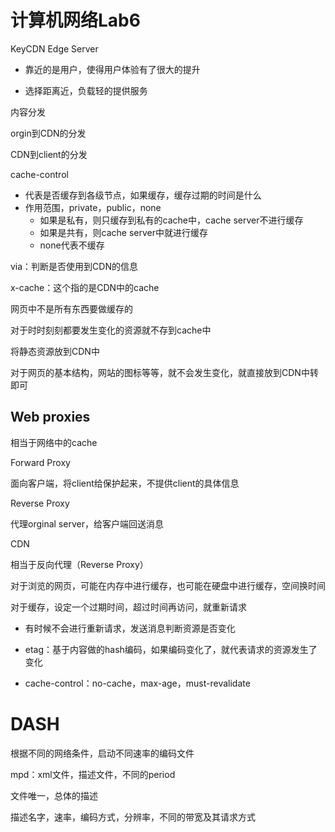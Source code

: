 # 计算机网络Lab6

KeyCDN Edge Server

- 靠近的是用户，使得用户体验有了很大的提升

- 选择距离近，负载轻的提供服务

内容分发

orgin到CDN的分发

CDN到client的分发

cache-control

- 代表是否缓存到各级节点，如果缓存，缓存过期的时间是什么
- 作用范围，private，public，none
  - 如果是私有，则只缓存到私有的cache中，cache server不进行缓存
  - 如果是共有，则cache server中就进行缓存
  - none代表不缓存

via：判断是否使用到CDN的信息

x-cache：这个指的是CDN中的cache

网页中不是所有东西要做缓存的

对于时时刻刻都要发生变化的资源就不存到cache中

将静态资源放到CDN中

对于网页的基本结构，网站的图标等等，就不会发生变化，就直接放到CDN中转即可

## Web proxies

相当于网络中的cache

Forward Proxy

面向客户端，将client给保护起来，不提供client的具体信息

Reverse Proxy

代理orginal server，给客户端回送消息

CDN

相当于反向代理（Reverse Proxy）

对于浏览的网页，可能在内存中进行缓存，也可能在硬盘中进行缓存，空间换时间

对于缓存，设定一个过期时间，超过时间再访问，就重新请求

- 有时候不会进行重新请求，发送消息判断资源是否变化

- etag：基于内容做的hash编码，如果编码变化了，就代表请求的资源发生了变化
- cache-control：no-cache，max-age，must-revalidate

# DASH

根据不同的网络条件，启动不同速率的编码文件

mpd：xml文件，描述文件，不同的period

文件唯一，总体的描述

描述名字，速率，编码方式，分辨率，不同的带宽及其请求方式